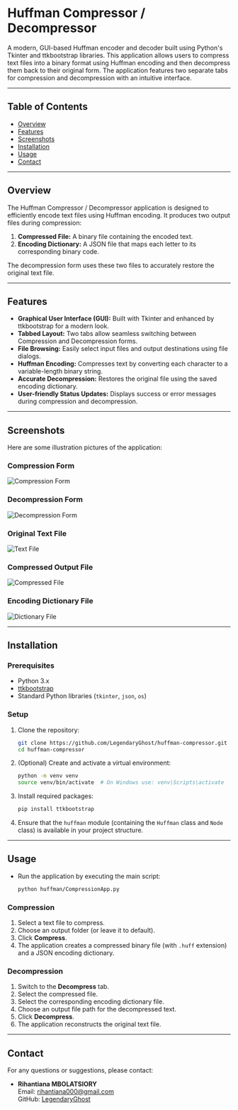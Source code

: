 # Huffman Compressor / Decompressor

A modern, GUI-based Huffman encoder and decoder built using Python's Tkinter and ttkbootstrap libraries. This application allows users to compress text files into a binary format using Huffman encoding and then decompress them back to their original form. The application features two separate tabs for compression and decompression with an intuitive interface.

---

## Table of Contents

- [Overview](#overview)
- [Features](#features)
- [Screenshots](#screenshots)
- [Installation](#installation)
- [Usage](#usage)
- [Contact](#contact)

---

## Overview

The Huffman Compressor / Decompressor application is designed to efficiently encode text files using Huffman encoding. It produces two output files during compression:

1. **Compressed File:** A binary file containing the encoded text.
2. **Encoding Dictionary:** A JSON file that maps each letter to its corresponding binary code.

The decompression form uses these two files to accurately restore the original text file.

---

## Features

- **Graphical User Interface (GUI):** Built with Tkinter and enhanced by ttkbootstrap for a modern look.
- **Tabbed Layout:** Two tabs allow seamless switching between Compression and Decompression forms.
- **File Browsing:** Easily select input files and output destinations using file dialogs.
- **Huffman Encoding:** Compresses text by converting each character to a variable-length binary string.
- **Accurate Decompression:** Restores the original file using the saved encoding dictionary.
- **User-friendly Status Updates:** Displays success or error messages during compression and decompression.

---

## Screenshots

Here are some illustration pictures of the application:

### Compression Form

![Compression Form](compression_form.png)

### Decompression Form

![Decompression Form](decompression_form.png)

### Original Text File

![Text File](text_file.png)

### Compressed Output File

![Compressed File](compressed_file.png)

### Encoding Dictionary File

![Dictionary File](dictionary_file.png)

---

## Installation

### Prerequisites

- Python 3.x
- [ttkbootstrap](https://github.com/israel-dryer/ttkbootstrap)
- Standard Python libraries (`tkinter`, `json`, `os`)

### Setup

1. Clone the repository:

   ```bash
   git clone https://github.com/LegendaryGhost/huffman-compressor.git
   cd huffman-compressor
   ```

2. (Optional) Create and activate a virtual environment:

   ```bash
   python -m venv venv
   source venv/bin/activate  # On Windows use: venv\Scripts\activate
   ```

3. Install required packages:

   ```bash
   pip install ttkbootstrap
   ```

4. Ensure that the `huffman` module (containing the `Huffman` class and `Node` class) is available in your project structure.

---

## Usage

- Run the application by executing the main script:
    
    ```bash
    python huffman/CompressionApp.py
    ```

### Compression

1. Select a text file to compress.
2. Choose an output folder (or leave it to default).
3. Click **Compress**.
4. The application creates a compressed binary file (with `.huff` extension) and a JSON encoding dictionary.

### Decompression

1. Switch to the **Decompress** tab.
2. Select the compressed file.
3. Select the corresponding encoding dictionary file.
4. Choose an output file path for the decompressed text.
5. Click **Decompress**.
6. The application reconstructs the original text file.

---

## Contact

For any questions or suggestions, please contact:

- **Rihantiana MBOLATSIORY**  
  Email: rihantiana000@gmail.com  
  GitHub: [LegendaryGhost](https://github.com/LegendaryGhost)
